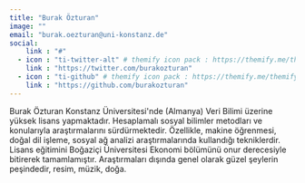 ```yaml
---
title: "Burak Özturan"
image: ""
email: "burak.oezturan@uni-konstanz.de"
social:
    link : "#"
  - icon : "ti-twitter-alt" # themify icon pack : https://themify.me/themify-icons
    link : "https://twitter.com/burakozturan"
  - icon : "ti-github" # themify icon pack : https://themify.me/themify-icons
    link : "https://github.com/burakozturan"
---
```


Burak Özturan Konstanz Üniversitesi'nde (Almanya) Veri Bilimi üzerine yüksek lisans yapmaktadır. Hesaplamalı sosyal bilimler metodları ve konularıyla araştırmalarını sürdürmektedir. Özellikle, makine öğrenmesi, doğal dil işleme, sosyal ağ analizi araştırmalarında kullandığı tekniklerdir. Lisans eğitimini Boğaziçi Üniversitesi Ekonomi bölümünü onur derecesiyle bitirerek tamamlamıştır. Araştırmaları dışında genel olarak güzel şeylerin peşindedir, resim, müzik, doğa.